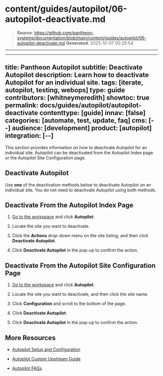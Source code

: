 # content/guides/autopilot/06-autopilot-deactivate.md

> **Source**: https://github.com/pantheon-systems/documentation/blob/main/content/guides/autopilot/06-autopilot-deactivate.md
> **Generated**: 2025-10-07 00:25:54

---

---
title: Pantheon Autopilot
subtitle: Deactivate Autopilot
description: Learn how to deactivate Autopilot for an individual site.
tags: [iterate, autopilot, testing, webops]
type: guide
contributors: [whitneymeredith]
showtoc: true
permalink: docs/guides/autopilot/autopilot-deactivate
contenttype: [guide]
innav: [false]
categories: [automate, test, update, faq]
cms: [--]
audience: [development]
product: [autopilot]
integration: [--]
---

This section provides information on how to deactivate Autopilot for an individual site. Autopilot can be deactivated from the Autopilot Index page or the Autopilot Site Configuration page.

## Deactivate Autopilot

Use **one** of the deactivation methods below to deactivate Autopilot on an individual site. You do not need to deactivate Autopilot using both methods.

## Deactivate From the Autopilot Index Page

1. [Go to the workspace](/guides/account-mgmt/workspace-sites-teams/workspaces#switch-between-workspaces) and click **Autopilot**.

1. Locate the site you want to deactivate.

1. Click the **Actions** <Icon icon="angleDown" /> drop-down menu on the site listing, and then click **Deactivate Autopilot**.

1. Click **Deactivate Autopilot** in the pop-up to confirm the action.

## Deactivate From the Autopilot Site Configuration Page

1. [Go to the workspace](/guides/account-mgmt/workspace-sites-teams/workspaces#switch-between-workspaces) and click **Autopilot**.

1. Locate the site you want to deactivate, and then click the site name.

1. Click **Configuration** and scroll to the bottom of the page.

1. Click **Deactivate Autopilot**.

1. Click **Deactivate Autopilot** in the pop-up to confirm the action.

## More Resources

- [Autopilot Setup and Configuration](/guides/autopilot/enable-autopilot)

- [Autopilot Custom Upstream Guide](/guides/autopilot-custom-upstream)

- [Autopilot FAQs](/guides/autopilot/autopilot-faq)
